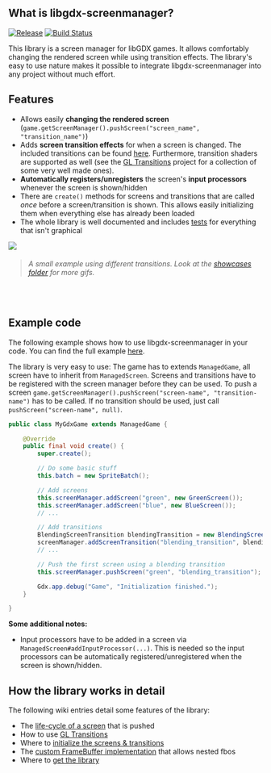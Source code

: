 ## What is libgdx-screenmanager?

[![Release](https://jitpack.io/v/crykn/libgdx-screenmanager.svg)](https://jitpack.io/#crykn/libgdx-screenmanager) [![Build Status](https://travis-ci.com/crykn/libgdx-screenmanager.svg?branch=master)](https://travis-ci.com/crykn/libgdx-screenmanager)

This library is a screen manager for libGDX games. It allows comfortably changing the rendered screen while using transition effects. The library's easy to use nature makes it possible to integrate libgdx-screenmanager into any project without much effort.

## Features

* Allows easily **changing the rendered screen** (`game.getScreenManager().pushScreen("screen_name", "transition_name")`)
* Adds **screen transition effects** for when a screen is changed. The included transitions can be found [here](https://github.com/crykn/libgdx-screenmanager/tree/master/src/main/java/de/eskalon/commons/screen/transition/impl). Furthermore, transition shaders are supported as well (see the [GL Transitions](https://gl-transitions.com/gallery) project for a collection of some very well made ones).
* **Automatically registers/unregisters** the screen's **input processors** whenever the screen is shown/hidden
* There are `create()` methods for screens and transitions that are called _once_ before a screen/transition is shown. This allows easily initializing them when everything else has already been loaded
* The whole library is well documented and includes [tests](https://github.com/crykn/libgdx-screenmanager/tree/master/src/test/java) for  everything that isn't graphical


![](https://raw.githubusercontent.com/crykn/libgdx-screenmanager/master/showcase/basic.gif)
> ###### A small example using different transitions. Look at the [showcases folder](https://github.com/crykn/libgdx-screenmanager/tree/master/showcase) for more gifs.

<br/>


## Example code

The following example shows how to use libgdx-screenmanager in your code. You can find the full example [here](https://github.com/crykn/libgdx-screenmanager/tree/master/example). 

The library is very easy to use: The game has to extends `ManagedGame`, all screen have to inherit from `ManagedScreen`. Screens and transitions have to be registered with the screen manager before they can be used. To push a screen `game.getScreenManager().pushScreen("screen-name", "transition-name")` has to be called. If no transition should be used, just call `pushScreen("screen-name", null)`.

```java
public class MyGdxGame extends ManagedGame {

	@Override
	public final void create() {
		super.create();

		// Do some basic stuff
		this.batch = new SpriteBatch();

		// Add screens
		this.screenManager.addScreen("green", new GreenScreen());
		this.screenManager.addScreen("blue", new BlueScreen());
		// ...

		// Add transitions
		BlendingScreenTransition blendingTransition = new BlendingScreenTransition(batch, 1F);
		screenManager.addScreenTransition("blending_transition", blendingTransition);
		// ... 

		// Push the first screen using a blending transition
		this.screenManager.pushScreen("green", "blending_transition");

		Gdx.app.debug("Game", "Initialization finished.");
	}

}
```

**Some additional notes:**

* Input processors have to be added in a screen via `ManagedScreen#addInputProcessor(...)`. This is needed so the input processors can be automatically registered/unregistered when the screen is shown/hidden.


## How the library works in detail

The following wiki entries detail some features of the library:

- The [life-cycle of a screen](https://github.com/crykn/libgdx-screenmanager/wiki/A-screen's-lifecycle) that is pushed
- How to use [GL Transitions](https://github.com/crykn/libgdx-screenmanager/wiki/How-to-use-GL-Transitions)
- Where to [initialize the screens & transitions](https://github.com/crykn/libgdx-screenmanager/wiki/Where-to-initialize-screens-and-transitions)
- The [custom FrameBuffer implementation](https://github.com/crykn/libgdx-screenmanager/wiki/Custom-FrameBuffer-implementation) that allows nested fbos
- Where to [get the library](https://github.com/crykn/libgdx-screenmanager/wiki/Where-to-get-the-library)